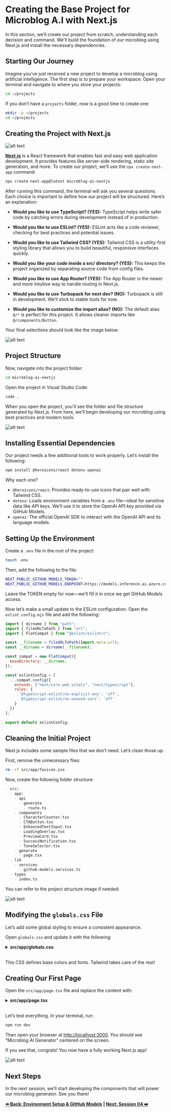 # Creating the Base Project for Microblog A.I with Next.js

In this section, we’ll create our project from scratch, understanding each decision and command. We'll build the foundation of our microblog using Next.js and install the necessary dependencies.

## Starting Our Journey

Imagine you’ve just received a new project to develop a microblog using artificial intelligence. The first step is to prepare your workspace. Open your terminal and navigate to where you store your projects:

```bash
cd ~/projects
```

If you don’t have a `projects` folder, now is a good time to create one:

```bash
mkdir -p ~/projects
cd ~/projects
```

## Creating the Project with Next.js

![alt text](../../resources/images/nextjs-home-page.png)

**[Next.js](https://nextjs.org/)** is a React framework that enables fast and easy web application development. It provides features like server-side rendering, static site generation, and more. To create our project, we’ll use the `npx create-next-app` command:

```bash
npx create-next-app@latest microblog-ai-nextjs
```

After running this command, the terminal will ask you several questions. Each choice is important to define how our project will be structured. Here’s an explanation:

* **Would you like to use TypeScript? (YES):** TypeScript helps write safer code by catching errors during development instead of in production.

* **Would you like to use ESLint? (YES):** ESLint acts like a code reviewer, checking for best practices and potential issues.

* **Would you like to use Tailwind CSS? (YES):** Tailwind CSS is a utility-first styling library that allows you to build beautiful, responsive interfaces quickly.

* **Would you like your code inside a src/ directory? (YES):** This keeps the project organized by separating source code from config files.

* **Would you like to use App Router? (YES):** The App Router is the newer and more intuitive way to handle routing in Next.js.

* **Would you like to use Turbopack for next dev? (NO):** Turbopack is still in development. We’ll stick to stable tools for now.

* **Would you like to customize the import alias? (NO):** The default alias `@/*` is perfect for this project. It allows cleaner imports like `@/components/Button`.

Your final selections should look like the image below:

![alt text](../../resources/images/step-nextjs.png)

## Project Structure

Now, navigate into the project folder:

```bash
cd microblog-ai-nextjs
```

Open the project in Visual Studio Code:

```bash
code .
```

When you open the project, you’ll see the folder and file structure generated by Next.js. From here, we’ll begin developing our microblog using best practices and modern tools.

![alt text](../../resources/images/initial-nextjs-project.png)

## Installing Essential Dependencies

Our project needs a few additional tools to work properly. Let’s install the following:

```bash
npm install @heroicons/react dotenv openai
```

Why each one?

* `@heroicons/react`: Provides ready-to-use icons that pair well with Tailwind CSS.
* `dotenv`: Loads environment variables from a `.env` file—ideal for sensitive data like API keys. We’ll use it to store the OpenAI API key provided via GitHub Models.
* `openai`: The official OpenAI SDK to interact with the OpenAI API and its language models.

## Setting Up the Environment

Create a `.env` file in the root of the project:

```bash
touch .env
```

Then, add the following to the file:

```bash
NEXT_PUBLIC_GITHUB_MODELS_TOKEN=""
NEXT_PUBLIC_GITHUB_MODELS_ENDPOINT=https://models.inference.ai.azure.com
```

Leave the TOKEN empty for now—we’ll fill it in once we get GitHub Models access.

Now let’s make a small update to the ESLint configuration. Open the `eslint.config.mjs` file and add the following:

```javascript
import { dirname } from "path";
import { fileURLToPath } from "url";
import { FlatCompat } from "@eslint/eslintrc";

const __filename = fileURLToPath(import.meta.url);
const __dirname = dirname(__filename);

const compat = new FlatCompat({
  baseDirectory: __dirname,
});

const eslintConfig = [
  ...compat.config({
    extends: ["next/core-web-vitals", "next/typescript"],
    rules: {
      '@typescript-eslint/no-explicit-any': 'off',
      '@typescript-eslint/no-unused-vars': 'off'
    }
  })
];

export default eslintConfig;
```

## Cleaning the Initial Project

Next.js includes some sample files that we don’t need. Let’s clean those up.

First, remove the unnecessary files:

```bash
rm -rf src/app/favicon.ico
```

Now, create the following folder structure:

```markdown
- src:
  - app:
    - api
      - generate
        - route.ts
    - components
      - CharacterCounter.tsx
      - CTAButton.tsx
      - EnhancedTextInput.tsx
      - LoadingOverlay.tsx
      - PreviewCard.tsx
      - SuccessNotification.tsx
      - ToneSelector.tsx
    - generate
      - page.tsx
  - lib
    - services
      - github-models.services.ts
  - types
    - index.ts
```

You can refer to the project structure image if needed:

![alt text](../../resources/images/project-structure.png)

## Modifying the `globals.css` File

Let’s add some global styling to ensure a consistent appearance.

Open `globals.css` and update it with the following:

<details><summary><b>src/app/globals.css</b></summary>
<br/>

```css
@import "tailwindcss";

:root {
  --background: #ffffff;
  --foreground: #171717;
}

@theme inline {
  --color-background: var(--background);
  --color-foreground: var(--foreground);
  --font-sans: Inter, ui-sans-serif, system-ui, sans-serif;
  --font-mono: var(--font-geist-mono);
}

@media (prefers-color-scheme: dark) {
  :root {
    --background: #0a0a0a;
    --foreground: #ededed;
  }
}

body {
  background: var(--background);
  color: var(--foreground);
  font-family: var(--font-sans);
}

@keyframes slide-up {
  from {
    transform: translateY(100%);
    opacity: 0;
  }
  to {
    transform: translateY(0);
    opacity: 1;
  }
}

.animate-slide-up {
  animation: slide-up 0.3s ease-out;
}

.backdrop-blur-xs {
  backdrop-filter: blur(2px);
}
```

</details>
<br/>

This CSS defines base colors and fonts. Tailwind takes care of the rest!

## Creating Our First Page

Open the `src/app/page.tsx` file and replace the content with:

<details><summary><b>src/app/page.tsx</b></summary>
<br/>

```tsx
export default function Home() {
  return (
    <main className="flex min-h-screen flex-col items-center justify-between p-24">
      <h1 className="text-4xl font-bold">
        Microblog AI Generator
      </h1>
    </main>
  )
}
```

</details>
<br/>

Let’s test everything. In your terminal, run:

```bash
npm run dev
```

Then open your browser at [http://localhost:3000](http://localhost:3000). You should see “Microblog AI Generator” centered on the screen.

If you see that, congrats! You now have a fully working Next.js app!

![alt text](../../resources/images/first-nextjs-page.png)

## Next Steps

In the next session, we’ll start developing the components that will power our microblog generator. See you there!

**[⬅️ Back: Environment Setup & GitHub Models](./02-configure-environment-gh-models.md) | [Next: Session 04 ➡️](./04-session.md)**

